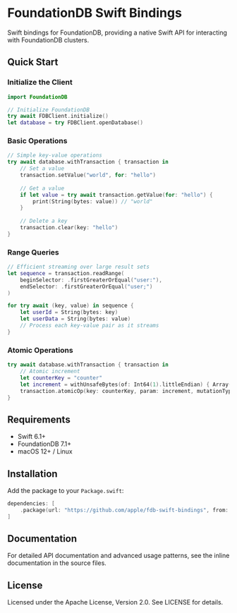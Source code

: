 # FoundationDB Swift Bindings

Swift bindings for FoundationDB, providing a native Swift API for interacting with FoundationDB clusters.

## Quick Start

### Initialize the Client

```swift
import FoundationDB

// Initialize FoundationDB
try await FDBClient.initialize()
let database = try FDBClient.openDatabase()
```

### Basic Operations

```swift
// Simple key-value operations
try await database.withTransaction { transaction in
    // Set a value
    transaction.setValue("world", for: "hello")
    
    // Get a value
    if let value = try await transaction.getValue(for: "hello") {
        print(String(bytes: value)) // "world"
    }
    
    // Delete a key
    transaction.clear(key: "hello")
}
```

### Range Queries

```swift
// Efficient streaming over large result sets
let sequence = transaction.readRange(
    beginSelector: .firstGreaterOrEqual("user:"),
    endSelector: .firstGreaterOrEqual("user;")
)

for try await (key, value) in sequence {
    let userId = String(bytes: key)
    let userData = String(bytes: value)
    // Process each key-value pair as it streams
}
```

### Atomic Operations

```swift
try await database.withTransaction { transaction in
    // Atomic increment
    let counterKey = "counter"
    let increment = withUnsafeBytes(of: Int64(1).littleEndian) { Array($0) }
    transaction.atomicOp(key: counterKey, param: increment, mutationType: .add)
}
```

## Requirements

- Swift 6.1+
- FoundationDB 7.1+
- macOS 12+ / Linux

## Installation

Add the package to your `Package.swift`:

```swift
dependencies: [
    .package(url: "https://github.com/apple/fdb-swift-bindings", from: "1.0.0")
]
```

## Documentation

For detailed API documentation and advanced usage patterns, see the inline documentation in the source files.

## License

Licensed under the Apache License, Version 2.0. See LICENSE for details.
